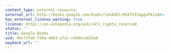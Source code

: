 ```yaml
---
content_type: external-resource
external_url: http://books.google.com/books?id=KXXirMSkTXIC&pg=PA118#v=onepage
has_external_license_warning: true
license: https://en.wikipedia.org/wiki/All_rights_reserved
status: ''
title: Google Books
uid: 46cf2fab-f26a-4683-a7ac-c44deca625a6
wayback_url: ''
---
```

